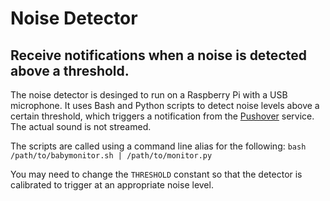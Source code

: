 # Noise Detector

## Receive notifications when a noise is detected above a threshold.

The noise detector is desinged to run on a Raspberry Pi with a USB microphone. It uses Bash and Python scripts to detect noise levels above a certain threshold, which triggers a notification from the [Pushover](https://pushover.net) service. The actual sound is not streamed. 

The scripts are called using a command line alias for the following:
`bash /path/to/babymonitor.sh | /path/to/monitor.py`

You may need to change the `THRESHOLD` constant so that the detector is calibrated to trigger at an appropriate noise level.  
